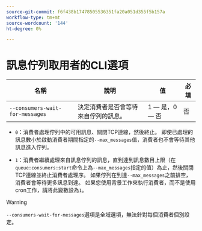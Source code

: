 ```yaml
---
source-git-commit: f6f438b17478505536351fa20a051d355f5b157a
workflow-type: tm+mt
source-wordcount: '144'
ht-degree: 0%

---
```

# 訊息佇列取用者的CLI選項

| 名稱 | 說明 | 值 | 必填 |
|------|-------------|-------|----------|
| `--consumers-wait-for-messages` | 決定消費者是否會等待來自佇列的訊息。 | 1 — 是，0 — 否 | 否 |

* `0`：消費者處理佇列中的可用訊息、關閉TCP連線，然後終止。 即使已處理的訊息數小於啟動消費者期間指定的`--max_messages`值，消費者也不會等待其他訊息進入佇列。

* `1`：消費者繼續處理來自訊息佇列的訊息，直到達到訊息數目上限（在`queue:consumers:start`命令上為`--max_messages`指定的值）為止，然後關閉TCP連線並終止消費者處理序。 如果佇列在到達`--max_messages`之前排空，消費者會等待更多訊息到達。 如果您使用背景工作來執行消費者，而不是使用cron工作，請將此變數設為`1`。

>[!WARNING]
>
>`--consumers-wait-for-messages`選項是全域選項，無法針對每個消費者個別設定。
